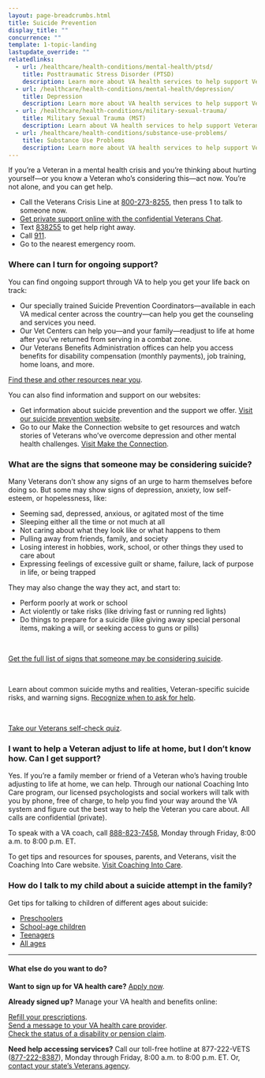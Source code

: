 ```yaml
---
layout: page-breadcrumbs.html
title: Suicide Prevention
display_title: ""
concurrence: ""
template: 1-topic-landing
lastupdate_override: ""
relatedlinks:
  - url: /healthcare/health-conditions/mental-health/ptsd/
    title: Posttraumatic Stress Disorder (PTSD)
    description: Learn more about VA health services to help support Veterans with PTSD.
  - url: /healthcare/health-conditions/mental-health/depression/
    title: Depression
    description: Learn more about VA health services to help support Veterans with depression.
  - url: /healthcare/health-conditions/military-sexual-trauma/
    title: Military Sexual Trauma (MST)
    description: Learn about VA health services to help support Veterans dealing with issues related to military sexual trauma.
  - url: /healthcare/health-conditions/substance-use-problems/
    title: Substance Use Problems
    description: Learn more about VA health services to help support Veterans with substance use problems.
---
```


If you’re a Veteran in a mental health crisis and you’re thinking about hurting yourself—or you know a Veteran who’s considering this—act now. You’re not alone, and you can get help.

- Call the Veterans Crisis Line at <a href="tel:+1phonenumber">800-273-8255</a>, then press 1 to talk to someone now.
- [Get private support online with the confidential Veterans Chat](https://www.veteranscrisisline.net/ChatTermsOfService.aspx?account=Veterans%20Chat/). 
- Text <a href="tel:+1phonenumber">838255</a> to get help right away.
- Call <a href="tel:+1phonenumber">911</a>.
- Go to the nearest emergency room.

<div class="feature" markdown=“1”>

### Where can I turn for ongoing support? 

You can find ongoing support through VA to help you get your life back on track:

- Our specially trained Suicide Prevention Coordinators—available in each VA medical center across the country—can help you get the counseling and services you need. 
- Our Vet Centers can help you—and your family—readjust to life at home after you’ve returned from serving in a combat zone.
- Our Veterans Benefits Administration offices can help you access benefits for disability compensation (monthly payments), job training, home loans, and more. <br /> 

[Find these and other resources near you](https://www.veteranscrisisline.net/GetHelp/ResourceLocator.aspx). 

You can also find information and support on our websites:

- Get information about suicide prevention and the support we offer. [Visit our suicide prevention website](https://www.mentalhealth.va.gov/MENTALHEALTH/suicide_prevention/index.asp). 
- Go to our Make the Connection website to get resources and watch stories of Veterans who’ve overcome depression and other mental health challenges. [Visit Make the Connection](https://maketheconnection.net/).

</div> 

### What are the signs that someone may be considering suicide?

Many Veterans don’t show any signs of an urge to harm themselves before doing so. But some may show signs of depression, anxiety, low self-esteem, or hopelessness, like:

- Seeming sad, depressed, anxious, or agitated most of the time
- Sleeping either all the time or not much at all
- Not caring about what they look like or what happens to them
- Pulling away from friends, family, and society
- Losing interest in hobbies, work, school, or other things they used to care about
- Expressing feelings of excessive guilt or shame, failure, lack of purpose in life, or being trapped

They may also change the way they act, and start to:

- Perform poorly at work or school
- Act violently or take risks (like driving fast or running red lights)
- Do things to prepare for a suicide (like giving away special personal items, making a will, or seeking access to guns or pills)

<br>

[Get the full list of signs that someone may be considering suicide](https://www.veteranscrisisline.net/SignsOfCrisis/Identifying.aspx).

<br>

Learn about common suicide myths and realities, Veteran-specific suicide risks, and warning signs. [Recognize when to ask for help](https://www.mentalhealth.va.gov/suicide_prevention/whentoaskforhelp.asp). 

<br>

[Take our Veterans self-check quiz](https://www.vetselfcheck.org/Welcome.cfm).

### I want to help a Veteran adjust to life at home, but I don’t know how. Can I get support? 

Yes. If you’re a family member or friend of a Veteran who’s having trouble adjusting to life at home, we can help. Through our national Coaching Into Care program, our licensed psychologists and social workers will talk with you by phone, free of charge, to help you find your way around the VA system and figure out the best way to help the Veteran you care about. All calls are confidential (private).

To speak with a VA coach, call <a href="tel:+1phonenumber">888-823-7458</a>, Monday through Friday, 8:00 a.m. to 8:00 p.m. ET. 

To get tips and resources for spouses, parents, and Veterans, visit the Coaching Into Care website. [Visit Coaching Into Care](https://www.mirecc.va.gov/coaching/). 

### How do I talk to my child about a suicide attempt in the family? 

Get tips for talking to children of different ages about suicide:

- [Preschoolers](https://www.mentalhealth.va.gov/suicide_prevention/howtotalkto4to8.asp)
- [School-age children](https://www.mentalhealth.va.gov/suicide_prevention/howtotalkto9to13.asp)
- [Teenagers](https://www.mentalhealth.va.gov/suicide_prevention/howtotalkto14to18.asp)
- [All ages](https://www.mirecc.va.gov/visn19/talk2kids/docs/Talk2Child_color.pdf)

------

#### What else do you want to do?

**Want to sign up for VA health care?** [Apply now](/healthcare/apply/).

**Already signed up?** Manage your VA health and benefits online: <br />

[Refill your prescriptions](/healthcare/prescriptions/). <br /> 
[Send a message to your VA health care provider](/healthcare/messaging/). <br /> 
[Check the status of a disability or pension claim](/track-claims/).

**Need help accessing services?** Call our toll-free hotline at 877-222-VETS (<a href="tel:+1phonenumber">877-222-8387</a>), Monday through Friday, 8:00 a.m. to 8:00 p.m. ET. Or, [contact your state’s Veterans agency](https://www.va.gov/statedva.htm).
